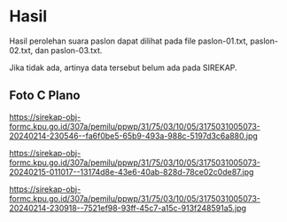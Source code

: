# Hasil

Hasil perolehan suara paslon dapat dilihat pada file paslon-01.txt, paslon-02.txt, dan paslon-03.txt.

Jika tidak ada, artinya data tersebut belum ada pada SIREKAP.

## Foto C Plano

https://sirekap-obj-formc.kpu.go.id/307a/pemilu/ppwp/31/75/03/10/05/3175031005073-20240214-230546--fa6f0be5-65b9-493a-988c-5197d3c6a880.jpg

https://sirekap-obj-formc.kpu.go.id/307a/pemilu/ppwp/31/75/03/10/05/3175031005073-20240215-011017--13174d8e-43e6-40ab-828d-78ce02c0de87.jpg

https://sirekap-obj-formc.kpu.go.id/307a/pemilu/ppwp/31/75/03/10/05/3175031005073-20240214-230918--7521ef98-93ff-45c7-a15c-913f248591a5.jpg

